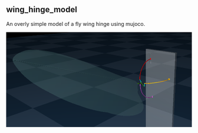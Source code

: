 ## wing_hinge_model

An overly simple model of a fly wing hinge using mujoco.

![screenshot](images/wing_hinge_model_ver2.png)


